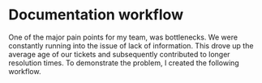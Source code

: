 # Documentation workflow

One of the major pain points for my team, was bottlenecks. We were constantly running into the issue of lack of information. This drove up the average age of our tickets and subsequently contributed to longer resolution times. To demonstrate the problem, I created the following workflow.


 